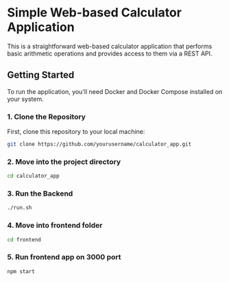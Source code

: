 # Simple Web-based Calculator Application

This is a straightforward web-based calculator application that performs basic arithmetic operations and provides access to them via a REST API.
## Getting Started

To run the application, you'll need Docker and Docker Compose installed on your system.

### 1. Clone the Repository

First, clone this repository to your local machine:

```bash
git clone https://github.com/yourusername/calculator_app.git
```
### 2. Move into the project directory

```bash
cd calculator_app
```

### 3. Run the Backend

```bash
./run.sh
```

### 4. Move into frontend folder

```bash
cd frontend
```

### 5. Run frontend app on 3000 port

```bash
npm start
```